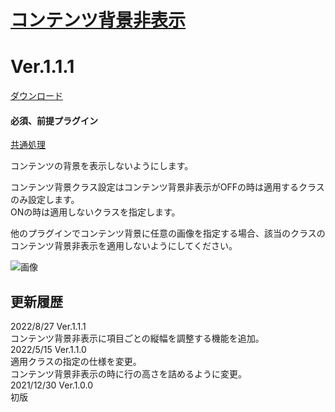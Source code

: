 # [コンテンツ背景非表示](https://raw.githubusercontent.com/nuun888/MZ/master/NUUN_ContentsBackVisible.js)
# Ver.1.1.1
[ダウンロード](https://raw.githubusercontent.com/nuun888/MZ/master/NUUN_ContentsBackVisible.js)
#### 必須、前提プラグイン
[共通処理](https://github.com/nuun888/MZ/blob/master/README/Base.md)  

コンテンツの背景を表示しないようにします。  

コンテンツ背景クラス設定はコンテンツ背景非表示がOFFの時は適用するクラスのみ設定します。  
ONの時は適用しないクラスを指定します。  

他のプラグインでコンテンツ背景に任意の画像を指定する場合、該当のクラスのコンテンツ背景非表示を適用しないようにしてください。  

![画像](img/ContentsBackVisible1.png)  

## 更新履歴
2022/8/27 Ver.1.1.1  
コンテンツ背景非表示に項目ごとの縦幅を調整する機能を追加。  
2022/5/15 Ver.1.1.0  
適用クラスの指定の仕様を変更。  
コンテンツ背景非表示の時に行の高さを詰めるように変更。  
2021/12/30 Ver.1.0.0  
初版
